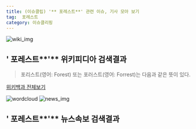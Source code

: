 ```yaml
---
title: (이슈클립) '** 포레스트**' 관련 이슈, 기사 모아 보기
tag:  포레스트
category: 이슈클리핑
---
```

![wiki_img](https://user-images.githubusercontent.com/42597476/44503234-41136a80-a6d0-11e8-9071-6fc6418eafe4.png)
## **'** 포레스트**'** 위키피디아 검색결과
>포리스트(영어: Forest) 또는 포러스트(영어: Forrest)는 다음과 같은 뜻이 있다.

<a href="https://ko.wikipedia.org/wiki/ 포레스트" target="_blank">위키백과 전체보기</a>

![wordcloud](https://s3.ap-northeast-2.amazonaws.com/lyrics101-wordcloud/2018-09-23-1537628843.png)
![news_img](https://user-images.githubusercontent.com/42597476/44507050-1206f400-a6e4-11e8-8d98-7ffbfebb353f.png)
## **'** 포레스트**'** 뉴스속보 검색결과

